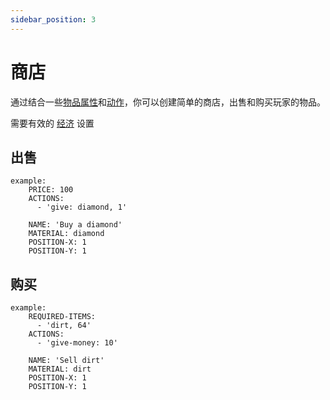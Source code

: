 ```yaml
---
sidebar_position: 3
---
```


# 商店

通过结合一些[物品属性](/docs/BASICS/物品属性.md)和[动作](/docs/BASICS/点击动作.md)，你可以创建简单的商店，出售和购买玩家的物品。

需要有效的 [经济](/docs/BASICS/安装.md) 设置

## 出售
```
example:
    PRICE: 100
    ACTIONS:
      - 'give: diamond, 1'

    NAME: 'Buy a diamond'
    MATERIAL: diamond
    POSITION-X: 1
    POSITION-Y: 1
```
## 购买
```
example:
    REQUIRED-ITEMS:
      - 'dirt, 64'
    ACTIONS:
      - 'give-money: 10'

    NAME: 'Sell dirt'
    MATERIAL: dirt
    POSITION-X: 1
    POSITION-Y: 1
```